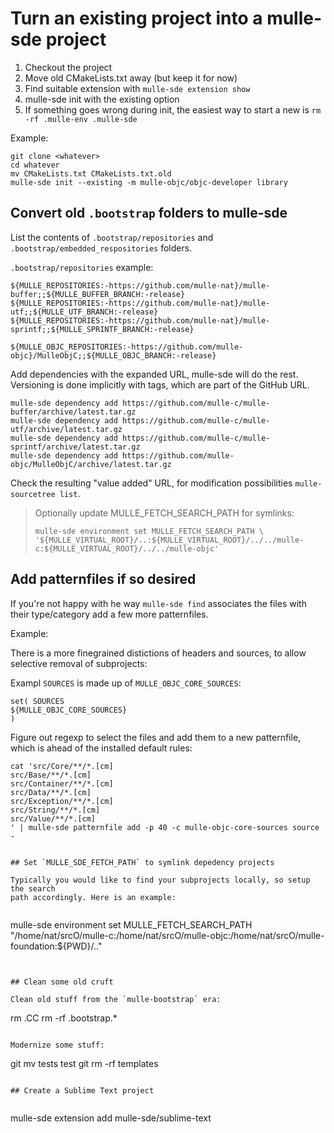 # Turn an existing project into a mulle-sde project

1. Checkout the project
2. Move old CMakeLists.txt away (but keep it for now)
3. Find suitable extension with `mulle-sde extension show`
4. mulle-sde init with the existing option
5. If something goes wrong during init, the easiest way to start a new is  `rm -rf .mulle-env .mulle-sde`

Example:

```
git clone <whatever>
cd whatever
mv CMakeLists.txt CMakeLists.txt.old
mulle-sde init --existing -m mulle-objc/objc-developer library
```


## Convert old `.bootstrap` folders to mulle-sde

List the contents of `.bootstrap/repositories`  and `.bootstrap/embedded_respositories`
folders.

`.bootstrap/repositories` example:
```
${MULLE_REPOSITORIES:-https://github.com/mulle-nat}/mulle-buffer;;${MULLE_BUFFER_BRANCH:-release}
${MULLE_REPOSITORIES:-https://github.com/mulle-nat}/mulle-utf;;${MULLE_UTF_BRANCH:-release}
${MULLE_REPOSITORIES:-https://github.com/mulle-nat}/mulle-sprintf;;${MULLE_SPRINTF_BRANCH:-release}

${MULLE_OBJC_REPOSITORIES:-https://github.com/mulle-objc}/MulleObjC;;${MULLE_OBJC_BRANCH:-release}
```


Add dependencies with the expanded URL, mulle-sde will do the rest. Versioning
is done implicitly with tags, which are part of the GitHub URL.

```
mulle-sde dependency add https://github.com/mulle-c/mulle-buffer/archive/latest.tar.gz
mulle-sde dependency add https://github.com/mulle-c/mulle-utf/archive/latest.tar.gz
mulle-sde dependency add https://github.com/mulle-c/mulle-sprintf/archive/latest.tar.gz
mulle-sde dependency add https://github.com/mulle-objc/MulleObjC/archive/latest.tar.gz
```

Check the
resulting "value added" URL, for modification possibilities `mulle-sourcetree list`.

> Optionally update  MULLE_FETCH_SEARCH_PATH for symlinks:
>
> `mulle-sde environment set MULLE_FETCH_SEARCH_PATH \
> '${MULLE_VIRTUAL_ROOT}/..:${MULLE_VIRTUAL_ROOT}/../../mulle-c:${MULLE_VIRTUAL_ROOT}/../../mulle-objc'`


## Add patternfiles if so desired

If you're not happy with he way `mulle-sde find` associates the files with
their type/category add a few more patternfiles.

Example:

There is a more finegrained distictions of headers and sources, to allow
selective removal of subprojects:

Exampl `SOURCES` is made up of `MULLE_OBJC_CORE_SOURCES`:

```
set( SOURCES
${MULLE_OBJC_CORE_SOURCES}
)
```

Figure out regexp to select the files and add them to a new patternfile, which
is ahead of the installed default rules:

```
cat 'src/Core/**/*.[cm]
src/Base/**/*.[cm]
src/Container/**/*.[cm]
src/Data/**/*.[cm]
src/Exception/**/*.[cm]
src/String/**/*.[cm]
src/Value/**/*.[cm]
' | mulle-sde patternfile add -p 40 -c mulle-objc-core-sources source -


## Set `MULLE_SDE_FETCH_PATH` to symlink depedency projects

Typically you would like to find your subprojects locally, so setup the search
path accordingly. Here is an example:


```
mulle-sde environment set MULLE_FETCH_SEARCH_PATH "/home/nat/srcO/mulle-c:/home/nat/srcO/mulle-objc:/home/nat/srcO/mulle-foundation:${PWD}/.."
```


## Clean some old cruft

Clean old stuff from the `mulle-bootstrap` era:

```
rm .CC
rm -rf .bootstrap.*
```

Modernize some stuff:

```
git mv tests test
git rm -rf templates
```

## Create a Sublime Text project


```
mulle-sde extension add mulle-sde/sublime-text
```

